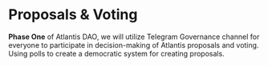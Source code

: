 # Proposals & Voting

**Phase One** of Atlantis DAO, we will utilize Telegram Governance channel for everyone to participate in decision-making of Atlantis proposals and voting. Using polls to create a democratic system for creating proposals.

